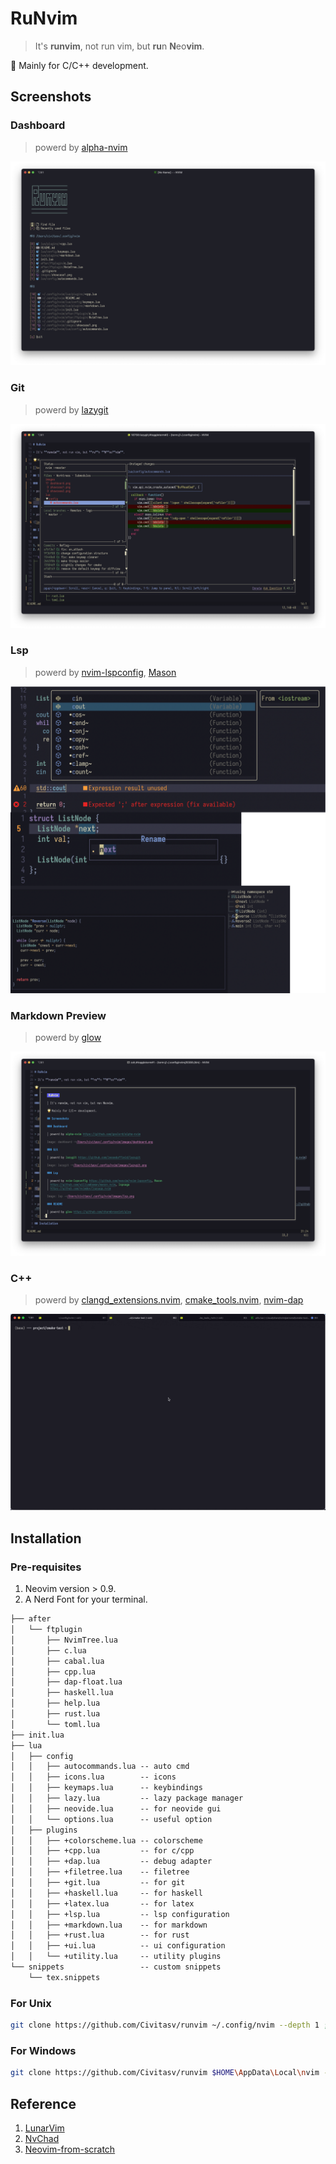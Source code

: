 # RuNvim

> It's **runvim**, not run vim, but **ru**n **N**eo**vim**.

🌟 Mainly for C/C++ development.

## Screenshots

### Dashboard

> powerd by [alpha-nvim](https://github.com/goolord/alpha-nvim)

![dashboard](images/dashboard.png)

### Git

> powerd by [lazygit](https://github.com/jesseduffield/lazygit)

![lazygit](images/lazygit.png)

### Lsp

> powerd by [nvim-lspconfig](https://github.com/neovim/nvim-lspconfig), [Mason](https://github.com/williamboman/mason.nvim)

![lsp](images/lsp.png)

### Markdown Preview

> powerd by [glow](https://github.com/charmbracelet/glow)

![glow](images/glow.png)

### C++

> powerd by [clangd_extensions.nvim](https://github.com/p00f/clangd_extensions.nvim), [cmake_tools.nvim](https://github.com/Civitasv/cmake-tools.nvim), [nvim-dap](https://github.com/mfussenegger/nvim-dap)

![cpp](images/cpp.gif)

## Installation

### Pre-requisites

1. Neovim version > 0.9.
2. A Nerd Font for your terminal.

```txt
├── after
│   └── ftplugin
│       ├── NvimTree.lua
│       ├── c.lua
│       ├── cabal.lua
│       ├── cpp.lua
│       ├── dap-float.lua
│       ├── haskell.lua
│       ├── help.lua
│       ├── rust.lua
│       └── toml.lua
├── init.lua
├── lua
│   ├── config
│   │   ├── autocommands.lua -- auto cmd
│   │   ├── icons.lua        -- icons
│   │   ├── keymaps.lua      -- keybindings
│   │   ├── lazy.lua         -- lazy package manager
│   │   ├── neovide.lua      -- for neovide gui
│   │   └── options.lua      -- useful option
│   ├── plugins
│   │   ├── +colorscheme.lua -- colorscheme
│   │   ├── +cpp.lua         -- for c/cpp
│   │   ├── +dap.lua         -- debug adapter
│   │   ├── +filetree.lua    -- filetree
│   │   ├── +git.lua         -- for git
│   │   ├── +haskell.lua     -- for haskell
│   │   ├── +latex.lua       -- for latex
│   │   ├── +lsp.lua         -- lsp configuration
│   │   ├── +markdown.lua    -- for markdown
│   │   ├── +rust.lua        -- for rust
│   │   ├── +ui.lua          -- ui configuration
│   │   └── +utility.lua     -- utility plugins
└── snippets                 -- custom snippets
    └── tex.snippets
```

### For Unix

```bash
git clone https://github.com/Civitasv/runvim ~/.config/nvim --depth 1 ; nvim
```

### For Windows

```bash
git clone https://github.com/Civitasv/runvim $HOME\AppData\Local\nvim --depth 1 ; nvim
```

## Reference

1. [LunarVim](https://github.com/LunarVim/LunarVim)
2. [NvChad](https://github.com/NvChad/NvChad)
3. [Neovim-from-scratch](https://github.com/LunarVim/Neovim-from-scratch)
